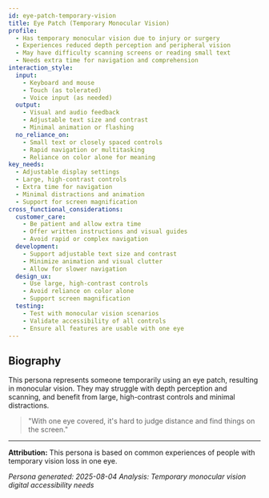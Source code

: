 ```yaml
---
id: eye-patch-temporary-vision 
title: Eye Patch (Temporary Monocular Vision)
profile:
  - Has temporary monocular vision due to injury or surgery
  - Experiences reduced depth perception and peripheral vision
  - May have difficulty scanning screens or reading small text
  - Needs extra time for navigation and comprehension
interaction_style:
  input:
    - Keyboard and mouse
    - Touch (as tolerated)
    - Voice input (as needed)
  output:
    - Visual and audio feedback
    - Adjustable text size and contrast
    - Minimal animation or flashing
  no_reliance_on:
    - Small text or closely spaced controls
    - Rapid navigation or multitasking
    - Reliance on color alone for meaning
key_needs:
  - Adjustable display settings
  - Large, high-contrast controls
  - Extra time for navigation
  - Minimal distractions and animation
  - Support for screen magnification
cross_functional_considerations:
  customer_care:
    - Be patient and allow extra time
    - Offer written instructions and visual guides
    - Avoid rapid or complex navigation
  development:
    - Support adjustable text size and contrast
    - Minimize animation and visual clutter
    - Allow for slower navigation
  design_ux:
    - Use large, high-contrast controls
    - Avoid reliance on color alone
    - Support screen magnification
  testing:
    - Test with monocular vision scenarios
    - Validate accessibility of all controls
    - Ensure all features are usable with one eye
---
```


## Biography

This persona represents someone temporarily using an eye patch, resulting in monocular vision. They may struggle with depth perception and scanning, and benefit from large, high-contrast controls and minimal distractions.

> "With one eye covered, it's hard to judge distance and find things on the screen."

---

**Attribution:**
This persona is based on common experiences of people with temporary vision loss in one eye.

*Persona generated: 2025-08-04*
*Analysis: Temporary monocular vision digital accessibility needs*
